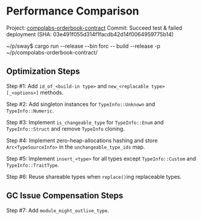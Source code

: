 # Performance Comparison

Project: [compolabs-orderbook-contract](/home/kebradalaonda/p/compolabs-orderbook-contract)
Commit:  Succeed test & failed deployment (SHA: 03e491f055d314f1facdb42d14f0064959775b14)

~/p/sway$ cargo run --release --bin forc -- build --release -p ~/p/compolabs-orderbook-contract/

## Optimization Steps

Step #1: Add `id_of_<build-in type>` and `new_<replacable type>[_<options>]` methods.

Step #2: Add singleton instances for `TypeInfo::Unknown` and `TypeInfo::Numeric`.

Step #3: Implement `is_changeable_type` for `TypeInfo::Enum` and `TypeInfo::Struct` and remove `TypeInfo` cloning.

Step #4: Implement zero-heap-allocations hashing and store `Arc<TypeSourceInfo>` in the `unchangeable_type_ids` map.

Step #5: Implement `insert_<type>` for all types except `TypeInfo::Custom` and `TypeInfo::TraitType`.

Step #6: Reuse shareable types when `replace()`ing replaceable types.

## GC Issue Compensation Steps

Step #7: Add `module_might_outlive_type`.

